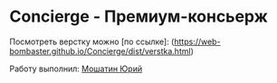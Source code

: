 # Concierge - Премиум-консьерж

Посмотреть верстку можно [по ссылке]: (https://web-bombaster.github.io/Concierge/dist/verstka.html)

Работу выполнил: [Мошатин Юрий](https://vk.com/moshatin)